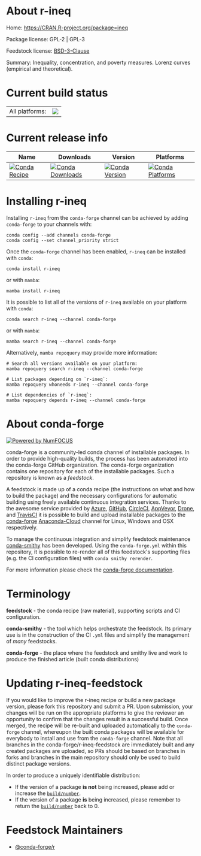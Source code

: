 About r-ineq
============

Home: https://CRAN.R-project.org/package=ineq

Package license: GPL-2 | GPL-3

Feedstock license: [BSD-3-Clause](https://github.com/conda-forge/r-ineq-feedstock/blob/main/LICENSE.txt)

Summary: Inequality, concentration, and poverty measures. Lorenz curves (empirical and theoretical).

Current build status
====================


<table><tr><td>All platforms:</td>
    <td>
      <a href="https://dev.azure.com/conda-forge/feedstock-builds/_build/latest?definitionId=2275&branchName=main">
        <img src="https://dev.azure.com/conda-forge/feedstock-builds/_apis/build/status/r-ineq-feedstock?branchName=main">
      </a>
    </td>
  </tr>
</table>

Current release info
====================

| Name | Downloads | Version | Platforms |
| --- | --- | --- | --- |
| [![Conda Recipe](https://img.shields.io/badge/recipe-r--ineq-green.svg)](https://anaconda.org/conda-forge/r-ineq) | [![Conda Downloads](https://img.shields.io/conda/dn/conda-forge/r-ineq.svg)](https://anaconda.org/conda-forge/r-ineq) | [![Conda Version](https://img.shields.io/conda/vn/conda-forge/r-ineq.svg)](https://anaconda.org/conda-forge/r-ineq) | [![Conda Platforms](https://img.shields.io/conda/pn/conda-forge/r-ineq.svg)](https://anaconda.org/conda-forge/r-ineq) |

Installing r-ineq
=================

Installing `r-ineq` from the `conda-forge` channel can be achieved by adding `conda-forge` to your channels with:

```
conda config --add channels conda-forge
conda config --set channel_priority strict
```

Once the `conda-forge` channel has been enabled, `r-ineq` can be installed with `conda`:

```
conda install r-ineq
```

or with `mamba`:

```
mamba install r-ineq
```

It is possible to list all of the versions of `r-ineq` available on your platform with `conda`:

```
conda search r-ineq --channel conda-forge
```

or with `mamba`:

```
mamba search r-ineq --channel conda-forge
```

Alternatively, `mamba repoquery` may provide more information:

```
# Search all versions available on your platform:
mamba repoquery search r-ineq --channel conda-forge

# List packages depending on `r-ineq`:
mamba repoquery whoneeds r-ineq --channel conda-forge

# List dependencies of `r-ineq`:
mamba repoquery depends r-ineq --channel conda-forge
```


About conda-forge
=================

[![Powered by
NumFOCUS](https://img.shields.io/badge/powered%20by-NumFOCUS-orange.svg?style=flat&colorA=E1523D&colorB=007D8A)](https://numfocus.org)

conda-forge is a community-led conda channel of installable packages.
In order to provide high-quality builds, the process has been automated into the
conda-forge GitHub organization. The conda-forge organization contains one repository
for each of the installable packages. Such a repository is known as a *feedstock*.

A feedstock is made up of a conda recipe (the instructions on what and how to build
the package) and the necessary configurations for automatic building using freely
available continuous integration services. Thanks to the awesome service provided by
[Azure](https://azure.microsoft.com/en-us/services/devops/), [GitHub](https://github.com/),
[CircleCI](https://circleci.com/), [AppVeyor](https://www.appveyor.com/),
[Drone](https://cloud.drone.io/welcome), and [TravisCI](https://travis-ci.com/)
it is possible to build and upload installable packages to the
[conda-forge](https://anaconda.org/conda-forge) [Anaconda-Cloud](https://anaconda.org/)
channel for Linux, Windows and OSX respectively.

To manage the continuous integration and simplify feedstock maintenance
[conda-smithy](https://github.com/conda-forge/conda-smithy) has been developed.
Using the ``conda-forge.yml`` within this repository, it is possible to re-render all of
this feedstock's supporting files (e.g. the CI configuration files) with ``conda smithy rerender``.

For more information please check the [conda-forge documentation](https://conda-forge.org/docs/).

Terminology
===========

**feedstock** - the conda recipe (raw material), supporting scripts and CI configuration.

**conda-smithy** - the tool which helps orchestrate the feedstock.
                   Its primary use is in the construction of the CI ``.yml`` files
                   and simplify the management of *many* feedstocks.

**conda-forge** - the place where the feedstock and smithy live and work to
                  produce the finished article (built conda distributions)


Updating r-ineq-feedstock
=========================

If you would like to improve the r-ineq recipe or build a new
package version, please fork this repository and submit a PR. Upon submission,
your changes will be run on the appropriate platforms to give the reviewer an
opportunity to confirm that the changes result in a successful build. Once
merged, the recipe will be re-built and uploaded automatically to the
`conda-forge` channel, whereupon the built conda packages will be available for
everybody to install and use from the `conda-forge` channel.
Note that all branches in the conda-forge/r-ineq-feedstock are
immediately built and any created packages are uploaded, so PRs should be based
on branches in forks and branches in the main repository should only be used to
build distinct package versions.

In order to produce a uniquely identifiable distribution:
 * If the version of a package **is not** being increased, please add or increase
   the [``build/number``](https://docs.conda.io/projects/conda-build/en/latest/resources/define-metadata.html#build-number-and-string).
 * If the version of a package **is** being increased, please remember to return
   the [``build/number``](https://docs.conda.io/projects/conda-build/en/latest/resources/define-metadata.html#build-number-and-string)
   back to 0.

Feedstock Maintainers
=====================

* [@conda-forge/r](https://github.com/conda-forge/r/)


